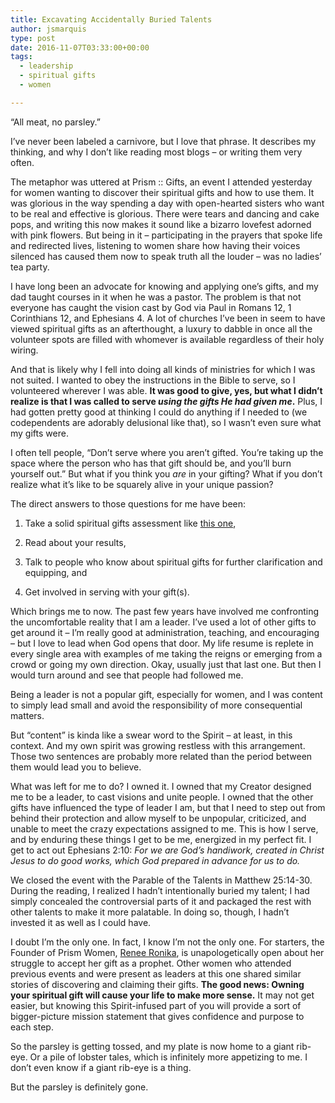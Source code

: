 ```yaml
---
title: Excavating Accidentally Buried Talents
author: jsmarquis
type: post
date: 2016-11-07T03:33:00+00:00
tags:
  - leadership
  - spiritual gifts
  - women

---
```

&#8220;All meat, no parsley.&#8221;
  
I&#8217;ve never been labeled a carnivore, but I love that phrase. It describes my thinking, and why I don&#8217;t like reading most blogs &#8211; or writing them very often.

The metaphor was uttered at Prism :: Gifts, an event I attended yesterday for women wanting to discover their spiritual gifts and how to use them. It was glorious in the way spending a day with open-hearted sisters who want to be real and effective is glorious. There were tears and dancing and cake pops, and writing this now makes it sound like a bizarro lovefest adorned with pink flowers. But being in it &#8211; participating in the prayers that spoke life and redirected lives, listening to women share how having their voices silenced has caused them now to speak truth all the louder &#8211; was no ladies&#8217; tea party. 

I have long been an advocate for knowing and applying one&#8217;s gifts, and my dad taught courses in it when he was a pastor. The problem is that not everyone has caught the vision cast by God via Paul in Romans 12, 1 Corinthians 12, and Ephesians 4. A lot of churches I&#8217;ve been in seem to have viewed spiritual gifts as an afterthought, a luxury to dabble in once all the volunteer spots are filled with whomever is available regardless of their holy wiring.

And that is likely why I fell into doing all kinds of ministries for which I was not suited. I wanted to obey the instructions in the Bible to serve, so I volunteered wherever I was able. **It was good to give, yes, but what I didn&#8217;t realize is that I was called to serve _using the gifts He had given me_.** Plus, I had gotten pretty good at thinking I could do anything if I needed to (we codependents are adorably delusional like that), so I wasn&#8217;t even sure what my gifts were.

I often tell people, &#8220;Don&#8217;t serve where you aren&#8217;t gifted. You&#8217;re taking up the space where the person who has that gift should be, and you&#8217;ll burn yourself out.&#8221; But what if you think you _are_ in your gifting? What if you don&#8217;t realize what it&#8217;s like to be squarely alive in your unique passion?

The direct answers to those questions for me have been:
  
1. Take a solid spiritual gifts assessment like <a href="https://amzn.com/080079740X" target="_blank">this one</a>,
  
2. Read about your results, 
  
3. Talk to people who know about spiritual gifts for further clarification and equipping, and
  
4. Get involved in serving with your gift(s).

Which brings me to now. The past few years have involved me confronting the uncomfortable reality that I am a leader. I&#8217;ve used a lot of other gifts to get around it &#8211; I&#8217;m really good at administration, teaching, and encouraging &#8211; but I love to lead when God opens that door. My life resume is replete in every single area with examples of me taking the reigns or emerging from a crowd or going my own direction. Okay, usually just that last one. But then I would turn around and see that people had followed me.

Being a leader is not a popular gift, especially for women, and I was content to simply lead small and avoid the responsibility of more consequential matters.

But &#8220;content&#8221; is kinda like a swear word to the Spirit &#8211; at least, in this context. And my own spirit was growing restless with this arrangement. Those two sentences are probably more related than the period between them would lead you to believe.

What was left for me to do? I owned it. I owned that my Creator designed me to be a leader, to cast visions and unite people. I owned that the other gifts have influenced the type of leader I am, but that I need to step out from behind their protection and allow myself to be unpopular, criticized, and unable to meet the crazy expectations assigned to me. This is how I serve, and by enduring these things I get to be me, energized in my perfect fit. I get to act out Ephesians 2:10: _For we are God’s handiwork, created in Christ Jesus to do good works, which God prepared in advance for us to do._

We closed the event with the Parable of the Talents in Matthew 25:14-30. During the reading, I realized I hadn&#8217;t intentionally buried my talent; I had simply concealed the controversial parts of it and packaged the rest with other talents to make it more palatable. In doing so, though, I hadn&#8217;t invested it as well as I could have. 

I doubt I&#8217;m the only one. In fact, I know I&#8217;m not the only one. For starters, the Founder of Prism Women, <a href="http://www.prismwomen.com/about/" target="_blank">Renee Ronika</a>, is unapologetically open about her struggle to accept her gift as a prophet. Other women who attended previous events and were present as leaders at this one shared similar stories of discovering and claiming their gifts. **The good news: Owning your spiritual gift will cause your life to make more sense.** It may not get easier, but knowing this Spirit-infused part of you will provide a sort of bigger-picture mission statement that gives confidence and purpose to each step.

So the parsley is getting tossed, and my plate is now home to a giant rib-eye. Or a pile of lobster tales, which is infinitely more appetizing to me. I don&#8217;t even know if a giant rib-eye is a thing.

But the parsley is definitely gone.
